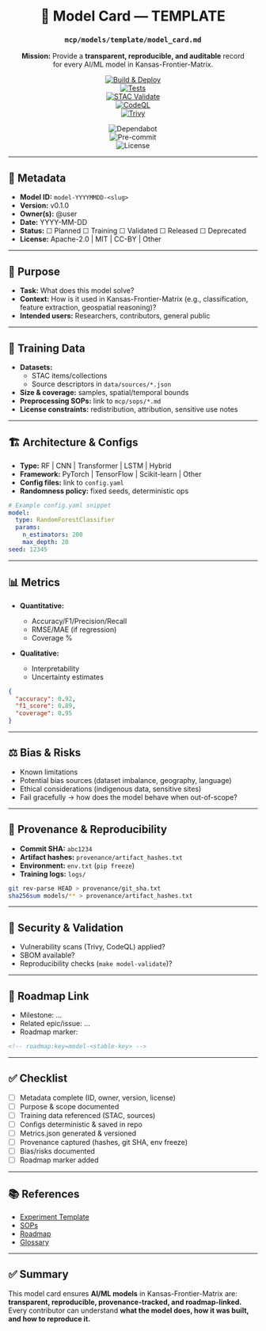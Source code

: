 <div align="center">

# 🤖 Model Card — TEMPLATE  
### `mcp/models/template/model_card.md`

**Mission:** Provide a **transparent, reproducible, and auditable** record  
for every AI/ML model in Kansas-Frontier-Matrix.  

[![Build & Deploy](https://github.com/bartytime4life/Kansas-Frontier-Matrix/actions/workflows/site.yml/badge.svg)](../../../.github/workflows/site.yml)  
[![Tests](https://github.com/bartytime4life/Kansas-Frontier-Matrix/actions/workflows/tests.yml/badge.svg)](../../../.github/workflows/tests.yml)  
[![STAC Validate](https://github.com/bartytime4life/Kansas-Frontier-Matrix/actions/workflows/stac-validate.yml/badge.svg)](../../../.github/workflows/stac-validate.yml)  
[![CodeQL](https://github.com/bartytime4life/Kansas-Frontier-Matrix/actions/workflows/codeql.yml/badge.svg)](../../../.github/workflows/codeql.yml)  
[![Trivy](https://github.com/bartytime4life/Kansas-Frontier-Matrix/actions/workflows/trivy.yml/badge.svg)](../../../.github/workflows/trivy.yml)  

![Dependabot](https://img.shields.io/badge/Dependabot-enabled-brightgreen?logo=dependabot)  
![Pre-commit](https://img.shields.io/badge/pre--commit-enabled-brightgreen?logo=pre-commit)  
![License](https://img.shields.io/github/license/bartytime4life/Kansas-Frontier-Matrix)  

</div>

---

## 📑 Metadata

- **Model ID:** `model-YYYYMMDD-<slug>`  
- **Version:** v0.1.0  
- **Owner(s):** @user  
- **Date:** YYYY-MM-DD  
- **Status:** ☐ Planned ☐ Training ☐ Validated ☐ Released ☐ Deprecated  
- **License:** Apache-2.0 | MIT | CC-BY | Other  

---

## 🎯 Purpose

- **Task:** What does this model solve?  
- **Context:** How is it used in Kansas-Frontier-Matrix (e.g., classification, feature extraction, geospatial reasoning)?  
- **Intended users:** Researchers, contributors, general public  

---

## 📂 Training Data

- **Datasets:**  
  - STAC items/collections  
  - Source descriptors in `data/sources/*.json`  
- **Size & coverage:** samples, spatial/temporal bounds  
- **Preprocessing SOPs:** link to `mcp/sops/*.md`  
- **License constraints:** redistribution, attribution, sensitive use notes  

---

## 🏗 Architecture & Configs

- **Type:** RF | CNN | Transformer | LSTM | Hybrid  
- **Framework:** PyTorch | TensorFlow | Scikit-learn | Other  
- **Config files:** link to `config.yaml`  
- **Randomness policy:** fixed seeds, deterministic ops  

```yaml
# Example config.yaml snippet
model:
  type: RandomForestClassifier
  params:
    n_estimators: 200
    max_depth: 20
seed: 12345
````

---

## 📊 Metrics

* **Quantitative:**

  * Accuracy/F1/Precision/Recall
  * RMSE/MAE (if regression)
  * Coverage %

* **Qualitative:**

  * Interpretability
  * Uncertainty estimates

```json
{
  "accuracy": 0.92,
  "f1_score": 0.89,
  "coverage": 0.95
}
```

---

## ⚖️ Bias & Risks

* Known limitations
* Potential bias sources (dataset imbalance, geography, language)
* Ethical considerations (indigenous data, sensitive sites)
* Fail gracefully → how does the model behave when out-of-scope?

---

## 🧮 Provenance & Reproducibility

* **Commit SHA:** `abc1234`
* **Artifact hashes:** `provenance/artifact_hashes.txt`
* **Environment:** `env.txt` (`pip freeze`)
* **Training logs:** `logs/`

```bash
git rev-parse HEAD > provenance/git_sha.txt
sha256sum models/** > provenance/artifact_hashes.txt
```

---

## 🔐 Security & Validation

* Vulnerability scans (Trivy, CodeQL) applied?
* SBOM available?
* Reproducibility checks (`make model-validate`)?

---

## 📑 Roadmap Link

* Milestone: …
* Related epic/issue: …
* Roadmap marker:

```markdown
<!-- roadmap:key=model-<stable-key> -->
```

---

## ✅ Checklist

* [ ] Metadata complete (ID, owner, version, license)
* [ ] Purpose & scope documented
* [ ] Training data referenced (STAC, sources)
* [ ] Configs deterministic & saved in repo
* [ ] Metrics.json generated & versioned
* [ ] Provenance captured (hashes, git SHA, env freeze)
* [ ] Bias/risks documented
* [ ] Roadmap marker added

---

## 📚 References

* [Experiment Template](../../experiments/template/README.md)
* [SOPs](../../sops/)
* [Roadmap](../../../.github/roadmap/)
* [Glossary](../../glossary.md)

---

## ✅ Summary

This model card ensures **AI/ML models** in Kansas-Frontier-Matrix are:
**transparent, reproducible, provenance-tracked, and roadmap-linked.**
Every contributor can understand **what the model does, how it was built, and how to reproduce it.**
